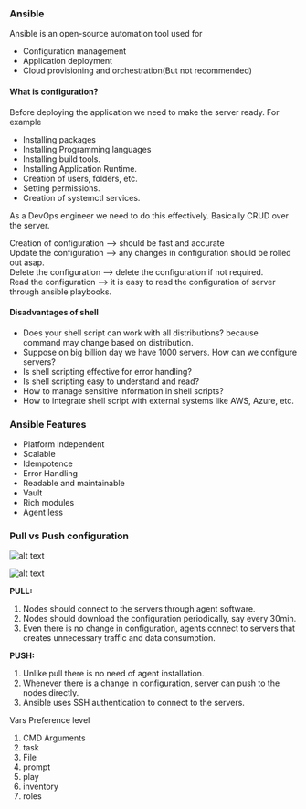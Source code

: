 ### Ansible

Ansible is an open-source automation tool used for
* Configuration management
* Application deployment
* Cloud provisioning and orchestration(But not recommended)

#### What is configuration?

Before deploying the application we need to make the server ready. For example
* Installing packages
* Installing Programming languages
* Installing build tools.
* Installing Application Runtime.
* Creation of users, folders, etc.
* Setting permissions.
* Creation of systemctl services.

As a DevOps engineer we need to do this effectively. Basically CRUD over the server.

Creation of configuration --> should be fast and accurate</br>
Update the configuration --> any changes in configuration should be rolled out asap.</br>
Delete the configuration --> delete the configuration if not required.</br>
Read the configuration --> it is easy to read the configuration of server through ansible playbooks.</br>

#### Disadvantages of shell

* Does your shell script can work with all distributions? because command may change based on distribution.
* Suppose on big billion day we have 1000 servers. How can we configure servers?
* Is shell scripting effective for error handling?
* Is shell scripting easy to understand and read?
* How to manage sensitive information in shell scripts?
* How to integrate shell script with external systems like AWS, Azure, etc.

### Ansible Features
* Platform independent
* Scalable
* Idempotence
* Error Handling
* Readable and maintainable
* Vault
* Rich modules
* Agent less

### Pull vs Push configuration

![alt text](images/pullvspush.jpg)

![alt text](images/push.jpg)

**PULL:**
1. Nodes should connect to the servers through agent software.
2. Nodes should download the configuration periodically, say every 30min.
3. Even there is no change in configuration, agents connect to servers that creates unnecessary traffic and data consumption.

**PUSH:**
1. Unlike pull there is no need of agent installation.
2. Whenever there is a change in configuration, server can push to the nodes directly.
3. Ansible uses SSH authentication to connect to the servers.


Vars Preference level <br/>

1. CMD Arguments <br/>
2. task <br/>
3. File <br/>
4. prompt <br/>
5. play <br/>
6. inventory <br/>
7. roles
